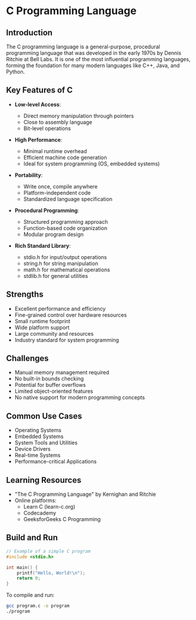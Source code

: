 # C Programming Language

## Introduction
The C programming language is a general-purpose, procedural programming language that was developed in the early 1970s by Dennis Ritchie at Bell Labs. It is one of the most influential programming languages, forming the foundation for many modern languages like C++, Java, and Python.

## Key Features of C
- **Low-level Access**: 
  - Direct memory manipulation through pointers
  - Close to assembly language
  - Bit-level operations

- **High Performance**: 
  - Minimal runtime overhead
  - Efficient machine code generation
  - Ideal for system programming (OS, embedded systems)

- **Portability**: 
  - Write once, compile anywhere
  - Platform-independent code
  - Standardized language specification

- **Procedural Programming**: 
  - Structured programming approach
  - Function-based code organization
  - Modular program design

- **Rich Standard Library**: 
  - stdio.h for input/output operations
  - string.h for string manipulation
  - math.h for mathematical operations
  - stdlib.h for general utilities

## Strengths
- Excellent performance and efficiency
- Fine-grained control over hardware resources
- Small runtime footprint
- Wide platform support
- Large community and resources
- Industry standard for system programming

## Challenges
- Manual memory management required
- No built-in bounds checking
- Potential for buffer overflows
- Limited object-oriented features
- No native support for modern programming concepts

## Common Use Cases
- Operating Systems
- Embedded Systems
- System Tools and Utilities
- Device Drivers
- Real-time Systems
- Performance-critical Applications

## Learning Resources
- "The C Programming Language" by Kernighan and Ritchie
- Online platforms: 
  - Learn C (learn-c.org)
  - Codecademy
  - GeeksforGeeks C Programming

## Build and Run
```c
// Example of a simple C program
#include <stdio.h>

int main() {
    printf("Hello, World!\n");
    return 0;
}
```

To compile and run:
```bash
gcc program.c -o program
./program
```